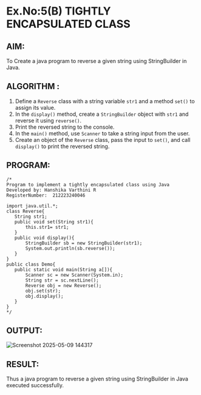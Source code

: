 # Ex.No:5(B) TIGHTLY ENCAPSULATED CLASS

## AIM:
To Create a java program to reverse a given string using StringBuilder in Java.

## ALGORITHM :

1. Define a `Reverse` class with a string variable `str1` and a method `set()` to assign its value.
2. In the `display()` method, create a `StringBuilder` object with `str1` and reverse it using `reverse()`.
3. Print the reversed string to the console.
4. In the `main()` method, use `Scanner` to take a string input from the user.
5. Create an object of the `Reverse` class, pass the input to `set()`, and call `display()` to print the reversed string.




## PROGRAM:
 ```
/*
Program to implement a tightly encapsulated class using Java
Developed by: Hanshika Varthini R
RegisterNumber:  212223240046

import java.util.*;
class Reverse{
    String str1;
    public void set(String str1){
        this.str1= str1;
    }
    public void display(){
        StringBuilder sb = new StringBuilder(str1);
        System.out.println(sb.reverse());
    }
}
public class Demo{
    public static void main(String a[]){
        Scanner sc = new Scanner(System.in);
        String str = sc.nextLine();
        Reverse obj = new Reverse();
        obj.set(str);
        obj.display();
    }
}
*/
```


## OUTPUT:

![Screenshot 2025-05-09 144317](https://github.com/user-attachments/assets/fd1b3d5d-d42a-4057-86a3-89627b710e19)


## RESULT:
Thus a java program to reverse a given string using StringBuilder in Java executed successfully.



